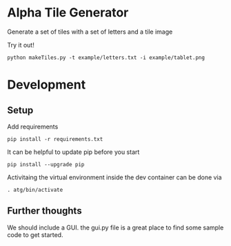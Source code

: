 # Alpha Tile Generator
Generate a set of tiles with a set of letters and a tile image

Try it out!

    python makeTiles.py -t example/letters.txt -i example/tablet.png
    

# Development

## Setup

Add requirements

    pip install -r requirements.txt

It can be helpful to update pip before you start

    pip install --upgrade pip

Activitaing the virtual environment inside the dev container can be done via 

    . atg/bin/activate


## Further thoughts

We should include a GUI. the gui.py file is a great place to find some sample code to get started.


